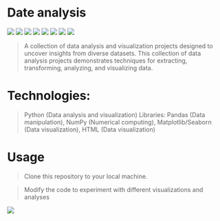 # Date analysis
![](https://komarev.com/ghpvc/?username=mscbuild) 
 ![](https://img.shields.io/github/license/mscbuild/e-learning) 
 ![](https://img.shields.io/github/repo-size/mscbuild/analysis)
![](https://img.shields.io/badge/PRs-Welcome-green)
![](https://img.shields.io/badge/code%20style-python-green)
![](https://img.shields.io/github/stars/mscbuild)
![](https://img.shields.io/badge/Topic-Github-lighred)
![](https://img.shields.io/website?url=https%3A%2F%2Fgithub.com%2Fmscbuild)

>A collection of data analysis and visualization projects designed to uncover insights from diverse datasets. This collection of data analysis projects demonstrates techniques for extracting, transforming, analyzing, and visualizing data.

# Technologies:
>Python (Data analysis and visualization) Libraries: Pandas (Data manipulation), NumPy (Numerical computing), Matplotlib/Seaborn (Data visualization), 
HTML (Data visualization)

# Usage
>Clone this repository to your local machine.
 
>Modify the code to experiment with different visualizations and analyses
 
 ![](https://komarev.com/ghpvc/?username=mscbuild) 

